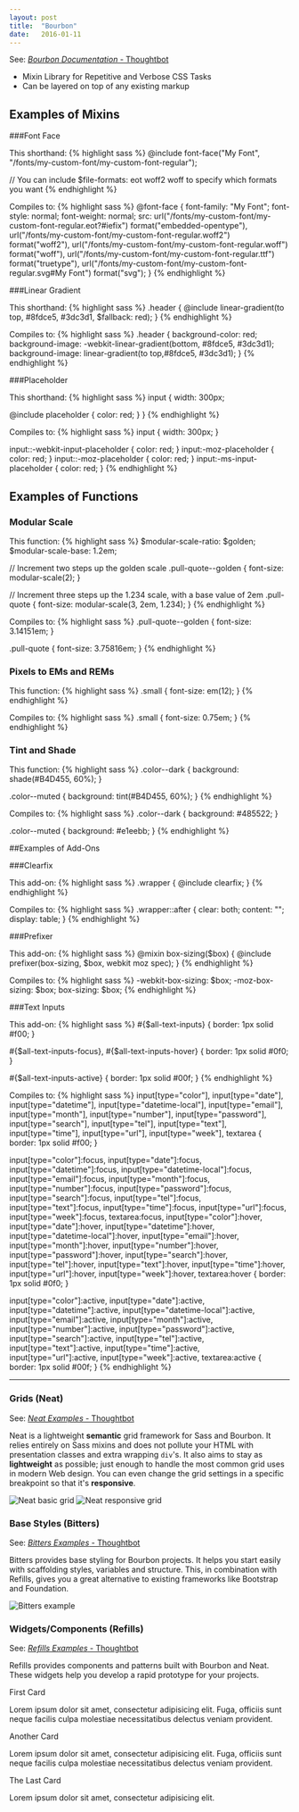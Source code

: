 ```yaml
---
layout: post
title:  "Bourbon"
date:   2016-01-11
---
```


See: [*Bourbon Documentation* - Thoughtbot](http://bourbon.io/docs/)

* Mixin Library for Repetitive and Verbose CSS Tasks
* Can be layered on top of any existing markup

## Examples of Mixins

###Font Face

This shorthand: 
{% highlight sass %}
@include font-face("My Font", "/fonts/my-custom-font/my-custom-font-regular");

// You can include $file-formats: eot woff2 woff to specify which formats you want
{% endhighlight %}

Compiles to:
{% highlight sass %}
@font-face {
  font-family: "My Font";
  font-style: normal;
  font-weight: normal;
  src: url("/fonts/my-custom-font/my-custom-font-regular.eot?#iefix") format("embedded-opentype"), url("/fonts/my-custom-font/my-custom-font-regular.woff2") format("woff2"), url("/fonts/my-custom-font/my-custom-font-regular.woff") format("woff"), url("/fonts/my-custom-font/my-custom-font-regular.ttf") format("truetype"), url("/fonts/my-custom-font/my-custom-font-regular.svg#My Font") format("svg");
}
{% endhighlight %}

###Linear Gradient

This shorthand: 
{% highlight sass %}
.header {
  @include linear-gradient(to top, #8fdce5, #3dc3d1, $fallback: red);
}
{% endhighlight %}

Compiles to:
{% highlight sass %}
.header {
  background-color: red;
  background-image: -webkit-linear-gradient(bottom, #8fdce5, #3dc3d1);
  background-image: linear-gradient(to top,#8fdce5, #3dc3d1);
}
{% endhighlight %}

###Placeholder

This shorthand: 
{% highlight sass %}
input {
  width: 300px;

  @include placeholder {
    color: red;
  }
}
{% endhighlight %}

Compiles to:
{% highlight sass %}
input {
  width: 300px;
}

input::-webkit-input-placeholder {
  color: red;
}
input:-moz-placeholder {
  color: red;
}
input::-moz-placeholder {
  color: red;
}
input:-ms-input-placeholder {
  color: red;
}
{% endhighlight %}

## Examples of Functions

### Modular Scale

This function:
{% highlight sass %}
$modular-scale-ratio: $golden;
$modular-scale-base: 1.2em;

// Increment two steps up the golden scale
.pull-quote--golden {
  font-size: modular-scale(2);
}

// Increment three steps up the 1.234 scale, with a base value of 2em
.pull-quote {
  font-size: modular-scale(3, 2em, 1.234);
}
{% endhighlight %}

Compiles to:
{% highlight sass %}
.pull-quote--golden {
  font-size: 3.14151em;
}

.pull-quote {
  font-size: 3.75816em;
}
{% endhighlight %}

### Pixels to EMs and REMs

This function:
{% highlight sass %}
.small {
  font-size: em(12);
}
{% endhighlight %}

Compiles to:
{% highlight sass %}
.small {
  font-size: 0.75em;
}
{% endhighlight %}

### Tint and Shade

This function:
{% highlight sass %}
.color--dark {
  background: shade(#B4D455, 60%);
}

.color--muted {
  background: tint(#B4D455, 60%);
}
{% endhighlight %}

Compiles to:
{% highlight sass %}
.color--dark {
  background: #485522;
}

.color--muted {
  background: #e1eebb;
}
{% endhighlight %}

##Examples of Add-Ons

###Clearfix

This add-on:
{% highlight sass %}
.wrapper {
  @include clearfix;
}
{% endhighlight %}

Compiles to:
{% highlight sass %}
.wrapper::after {
  clear: both;
  content: "";
  display: table;
}
{% endhighlight %}

###Prefixer

This add-on:
{% highlight sass %}
@mixin box-sizing($box) {
  @include prefixer(box-sizing, $box, webkit moz spec);
}
{% endhighlight %}

Compiles to:
{% highlight sass %}
-webkit-box-sizing: $box;
   -moz-box-sizing: $box;
        box-sizing: $box;
{% endhighlight %}

###Text Inputs

This add-on:
{% highlight sass %}
#{$all-text-inputs} {
  border: 1px solid #f00;
}

#{$all-text-inputs-focus},
#{$all-text-inputs-hover} {
  border: 1px solid #0f0;
}

#{$all-text-inputs-active} {
  border: 1px solid #00f;
}
{% endhighlight %}

Compiles to:
{% highlight sass %}
input[type="color"],
input[type="date"],
input[type="datetime"],
input[type="datetime-local"],
input[type="email"],
input[type="month"],
input[type="number"],
input[type="password"],
input[type="search"],
input[type="tel"],
input[type="text"],
input[type="time"],
input[type="url"],
input[type="week"],
textarea {
  border: 1px solid #f00;
}

input[type="color"]:focus,
input[type="date"]:focus,
input[type="datetime"]:focus,
input[type="datetime-local"]:focus,
input[type="email"]:focus,
input[type="month"]:focus,
input[type="number"]:focus,
input[type="password"]:focus,
input[type="search"]:focus,
input[type="tel"]:focus,
input[type="text"]:focus,
input[type="time"]:focus,
input[type="url"]:focus,
input[type="week"]:focus,
textarea:focus,
input[type="color"]:hover,
input[type="date"]:hover,
input[type="datetime"]:hover,
input[type="datetime-local"]:hover,
input[type="email"]:hover,
input[type="month"]:hover,
input[type="number"]:hover,
input[type="password"]:hover,
input[type="search"]:hover,
input[type="tel"]:hover,
input[type="text"]:hover,
input[type="time"]:hover,
input[type="url"]:hover,
input[type="week"]:hover,
textarea:hover {
  border: 1px solid #0f0;
}

input[type="color"]:active,
input[type="date"]:active,
input[type="datetime"]:active,
input[type="datetime-local"]:active,
input[type="email"]:active,
input[type="month"]:active,
input[type="number"]:active,
input[type="password"]:active,
input[type="search"]:active,
input[type="tel"]:active,
input[type="text"]:active,
input[type="time"]:active,
input[type="url"]:active,
input[type="week"]:active,
textarea:active {
  border: 1px solid #00f;
}
{% endhighlight %}

---

### Grids (Neat)

See: [*Neat Examples* - Thoughtbot](http://neat.bourbon.io/examples/)

Neat is a lightweight **semantic** grid framework for Sass and Bourbon. It relies entirely on Sass mixins and does not pollute your HTML with presentation classes and extra wrapping `div`'s. It also aims to stay as **lightweight** as possible; just enough to handle the most common grid uses in modern Web design. You can even change the grid settings in a specific breakpoint so that it's **responsive**.

<img src="{{ '/images/neat.png' | prepend: site.baseurl }}" alt="Neat basic grid">

<img src="{{ '/images/neat-responsive.png' | prepend: site.baseurl }}" alt="Neat responsive grid">

### Base Styles (Bitters)

See: [*Bitters Examples* - Thoughtbot](http://bitters.bourbon.io/example.html)

Bitters provides base styling for Bourbon projects. It helps you start easily with scaffolding styles, variables and structure. This, in combination with Refills, gives you a great alternative to existing frameworks like Bootstrap and Foundation.

<img src="{{ '/images/bitters.png' | prepend: site.baseurl }}" alt="Bitters example">

### Widgets/Components (Refills)

See: [*Refills Examples* - Thoughtbot](http://refills.bourbon.io/)

Refills provides components and patterns built with Bourbon and Neat. These widgets help you develop a rapid prototype for your projects.

<div class="cards">
  <div class="card">
    <div class="card-image">
      <img src="https://raw.githubusercontent.com/thoughtbot/refills/master/source/images/mountains.png" alt="">
    </div>
    <div class="card-header">
      First Card
    </div>
    <div class="card-copy">
      <p>Lorem ipsum dolor sit amet, consectetur adipisicing elit. Fuga, officiis sunt neque facilis culpa molestiae necessitatibus delectus veniam provident.</p>
    </div>
  </div>

  <div class="card">
    <div class="card-image">
      <img src="https://raw.githubusercontent.com/thoughtbot/refills/master/source/images/mountains-4.png" alt="">
    </div>
    <div class="card-header">
      Another Card
    </div>
    <div class="card-copy">
      <p>Lorem ipsum dolor sit amet, consectetur adipisicing elit. Fuga, officiis sunt neque facilis culpa molestiae necessitatibus delectus veniam provident.</p>
    </div>
  </div>

  <div class="card">
    <div class="card-image">
      <img src="https://raw.githubusercontent.com/thoughtbot/refills/master/source/images/mountains-3.png" alt="">
    </div>
    <div class="card-header">
      The Last Card
    </div>
    <div class="card-copy">
      <p>Lorem ipsum dolor sit amet, consectetur adipisicing elit.</p>
    </div>
  </div>
</div>
